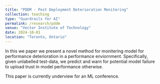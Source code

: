 ```yaml
---
title: "PDDM - Post Deployment Deterioration Monitering"
collection: teaching
type: "Guardrails for AI"
permalink: /research/pddm
venue: "Vector Institute of Technology"
date: 2024-10-01
location: "Toronto, Ontario"
---
```


In this we paper we present a novel method for monitering model for performance deterioration in a performance enviornment. Specifically, given unlabelled test-data, we predict and warn for potential model failure to upload trust in model performance otherwise.

This paper is currently underview for an ML conference.
